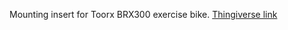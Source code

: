 Mounting insert for Toorx BRX300 exercise bike. [Thingiverse link](https://www.thingiverse.com/thing:4236508)
